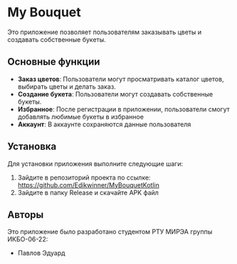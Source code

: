 # My Bouquet

Это приложение позволяет пользователям заказывать цветы и создавать собственные букеты.

## Основные функции

- **Заказ цветов**: Пользователи могут просматривать каталог цветов, выбирать цветы и делать заказ.
- **Создание букета**: Пользователи могут создавать собственные букеты.
- **Избранное**: После регистрации в приложении, пользователи смогут добавлять любимые букеты в избранное
- **Аккаунт**: В аккаунте сохраняются данные пользователя

## Установка

Для установки приложения выполните следующие шаги:

1. Зайдите в репозиторий проекта по ссылке: https://github.com/Edikwinner/MyBouquetKotlin
2. Зайдите в папку Release и скачайте APK файл

## Авторы

Это приложение было разработано студентом РТУ МИРЭА группы ИКБО-06-22:
- Павлов Эдуард
